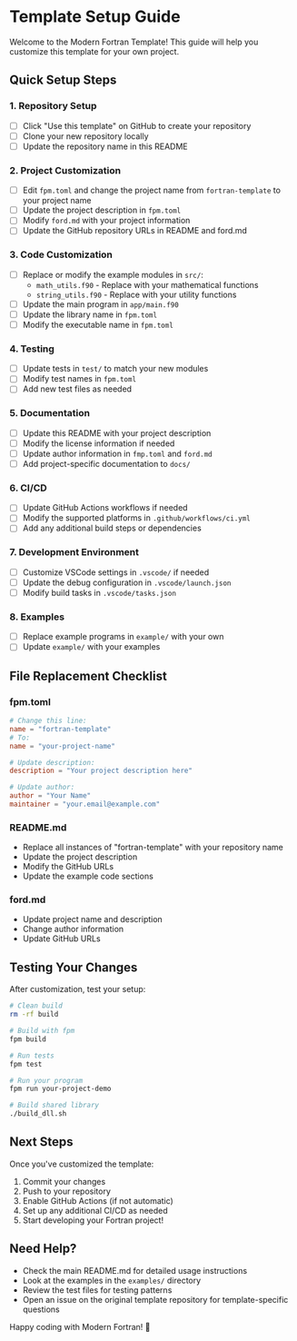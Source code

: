 # Template Setup Guide

Welcome to the Modern Fortran Template! This guide will help you customize this template for your own project.

## Quick Setup Steps

### 1. Repository Setup
- [ ] Click "Use this template" on GitHub to create your repository
- [ ] Clone your new repository locally
- [ ] Update the repository name in this README

### 2. Project Customization
- [ ] Edit `fpm.toml` and change the project name from `fortran-template` to your project name
- [ ] Update the project description in `fpm.toml`
- [ ] Modify `ford.md` with your project information
- [ ] Update the GitHub repository URLs in README and ford.md

### 3. Code Customization
- [ ] Replace or modify the example modules in `src/`:
  - `math_utils.f90` - Replace with your mathematical functions
  - `string_utils.f90` - Replace with your utility functions
- [ ] Update the main program in `app/main.f90`
- [ ] Update the library name in `fpm.toml`
- [ ] Modify the executable name in `fpm.toml`

### 4. Testing
- [ ] Update tests in `test/` to match your new modules
- [ ] Modify test names in `fpm.toml`
- [ ] Add new test files as needed

### 5. Documentation
- [ ] Update this README with your project description
- [ ] Modify the license information if needed
- [ ] Update author information in `fmp.toml` and `ford.md`
- [ ] Add project-specific documentation to `docs/`

### 6. CI/CD
- [ ] Update GitHub Actions workflows if needed
- [ ] Modify the supported platforms in `.github/workflows/ci.yml`
- [ ] Add any additional build steps or dependencies

### 7. Development Environment
- [ ] Customize VSCode settings in `.vscode/` if needed
- [ ] Update the debug configuration in `.vscode/launch.json`
- [ ] Modify build tasks in `.vscode/tasks.json`

### 8. Examples
- [ ] Replace example programs in `example/` with your own
- [ ] Update `example/` with your examples

## File Replacement Checklist

### fpm.toml
```toml
# Change this line:
name = "fortran-template"
# To:
name = "your-project-name"

# Update description:
description = "Your project description here"

# Update author:
author = "Your Name"
maintainer = "your.email@example.com"
```

### README.md
- Replace all instances of "fortran-template" with your repository name
- Update the project description
- Modify the GitHub URLs
- Update the example code sections

### ford.md
- Update project name and description
- Change author information
- Update GitHub URLs

## Testing Your Changes

After customization, test your setup:

```bash
# Clean build
rm -rf build

# Build with fpm
fpm build

# Run tests
fpm test

# Run your program
fpm run your-project-demo

# Build shared library
./build_dll.sh
```

## Next Steps

Once you've customized the template:

1. Commit your changes
2. Push to your repository
3. Enable GitHub Actions (if not automatic)
4. Set up any additional CI/CD as needed
5. Start developing your Fortran project!

## Need Help?

- Check the main README.md for detailed usage instructions
- Look at the examples in the `examples/` directory
- Review the test files for testing patterns
- Open an issue on the original template repository for template-specific questions

Happy coding with Modern Fortran! 🚀